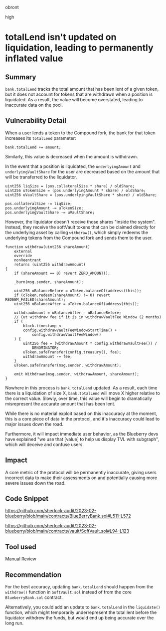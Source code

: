 obront

high

# totalLend isn't updated on liquidation, leading to permanently inflated value

## Summary

`bank.totalLend` tracks the total amount that has been lent of a given token, but it does not account for tokens that are withdrawn when a position is liquidated. As a result, the value will become overstated, leading to inaccurate data on the pool.

## Vulnerability Detail

When a user lends a token to the Compound fork, the bank for that token increases its `totalLend` parameter:
```solidity
bank.totalLend += amount;
```
Similarly, this value is decreased when the amount is withdrawn.

In the event that a position is liquidated, the `underlyingAmount` and `underlyingVaultShare` for the user are decreased based on the amount that will be transferred to the liquidator.
```solidity
uint256 liqSize = (pos.collateralSize * share) / oldShare;
uint256 uTokenSize = (pos.underlyingAmount * share) / oldShare;
uint256 uVaultShare = (pos.underlyingVaultShare * share) / oldShare;

pos.collateralSize -= liqSize;
pos.underlyingAmount -= uTokenSize;
pos.underlyingVaultShare -= uVaultShare;
```

However, the liquidator doesn't receive those shares "inside the system". Instead, they receive the softVault tokens that can be claimed directly for the underlying asset by calling `withdraw()`, which simply redeems the underlying tokens from the Compound fork and sends them to the user.
```solidity
function withdraw(uint256 shareAmount)
    external
    override
    nonReentrant
    returns (uint256 withdrawAmount)
{
    if (shareAmount == 0) revert ZERO_AMOUNT();

    _burn(msg.sender, shareAmount);

    uint256 uBalanceBefore = uToken.balanceOf(address(this));
    if (cToken.redeem(shareAmount) != 0) revert REDEEM_FAILED(shareAmount);
    uint256 uBalanceAfter = uToken.balanceOf(address(this));

    withdrawAmount = uBalanceAfter - uBalanceBefore;
    // Cut withdraw fee if it is in withdrawVaultFee Window (2 months)
    if (
        block.timestamp <
        config.withdrawVaultFeeWindowStartTime() +
            config.withdrawVaultFeeWindow()
    ) {
        uint256 fee = (withdrawAmount * config.withdrawVaultFee()) /
            DENOMINATOR;
        uToken.safeTransfer(config.treasury(), fee);
        withdrawAmount -= fee;
    }
    uToken.safeTransfer(msg.sender, withdrawAmount);

    emit Withdrawn(msg.sender, withdrawAmount, shareAmount);
}
```

Nowhere in this process is `bank.totalLend` updated. As a result, each time there is a liquidation of size X, `bank.totalLend` will move X higher relative to the correct value. Slowly, over time, this value will begin to dramatically misrepresent the accurate amount that has been lent.

While there is no material exploit based on this inaccuracy at the moment, this is a core piece of data in the protocol, and it's inaccuracy could lead to major issues down the road. 

Furthermore, it will impact immediate user behavior, as the Blueberry devs have explained "we use that [value] to help us display TVL with subgraph", which will deceive and confuse users.

## Impact

A core metric of the protocol will be permanently inaccurate, giving users incorrect data to make their assessments on and potentially causing more severe issues down the road.

## Code Snippet

https://github.com/sherlock-audit/2023-02-blueberry/blob/main/contracts/BlueBerryBank.sol#L511-L572

https://github.com/sherlock-audit/2023-02-blueberry/blob/main/contracts/vault/SoftVault.sol#L94-L123

## Tool used

Manual Review

## Recommendation

For the best accuracy, updating `bank.totalLend` should happen from the `withdraw()` function in `SoftVault.sol` instead of from the core `BlueberryBank.sol` contract.

Alternatively, you could add an update to `bank.totalLend` in the `liquidate()` function, which might temporarily underrepresent the total lent before the liquidator withdrew the funds, but would end up being accurate over the long run.